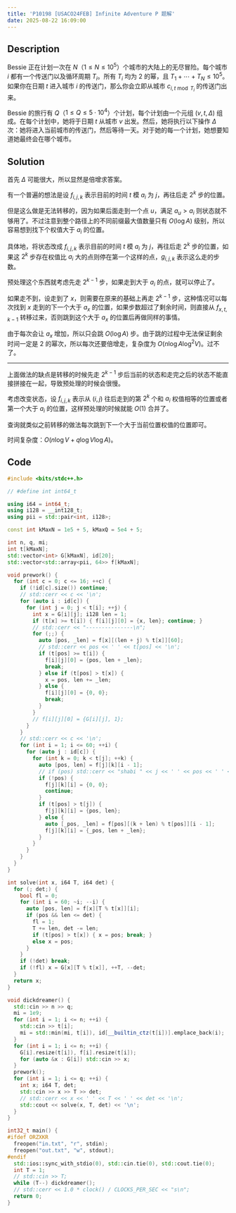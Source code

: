 ```yaml
---
title: 'P10198 [USACO24FEB] Infinite Adventure P 题解'
date: 2025-08-22 16:09:00
---
```


## Description

Bessie 正在计划一次在 $N$（$1\le N\le 10^5$）个城市的大陆上的无尽冒险。每个城市 $i$ 都有一个传送门以及循环周期 $T_i$。所有 $T_i$ 均为 $2$ 的幂，且 $T_1+\cdots+T_N\le 10^5$。如果你在日期 $t$ 进入城市 $i$ 的传送门，那么你会立即从城市 $c_{i,t\bmod T_i}$ 的传送门出来。

Bessie 的旅行有 $Q$（$1\le Q\le 5\cdot 10^4$）个计划，每个计划由一个元组 $(v,t,\Delta)$ 组成。在每个计划中，她将于日期 $t$ 从城市 $v$ 出发。然后，她将执行以下操作 $\Delta$ 次：她将进入当前城市的传送门，然后等待一天。对于她的每一个计划，她想要知道她最终会在哪个城市。

## Solution

首先 $\Delta$ 可能很大，所以显然是倍增求答案。

有一个普遍的想法是设 $f_{i,j,k}$ 表示目前的时间 $t$ 模 $a_i$ 为 $j$，再往后走 $2^k$ 步的位置。

但是这么做是无法转移的，因为如果后面走到一个点 $u$，满足 $a_u>a_i$ 则状态就不够用了。不过注意到整个路径上的不同前缀最大值数量只有 $O(\log A)$ 级别，所以容易想到找下个权值大于 $a_i$ 的位置。

具体地，将状态改成 $f_{i,j,k}$ 表示目前的时间 $t$ 模 $a_i$ 为 $j$，再往后走 $2^k$ 步的位置，如果这 $2^k$ 步存在权值比 $a_i$ 大的点则停在第一个这样的点，$g_{i,j,k}$ 表示这么走的步数。

预处理这个东西就考虑先走 $2^{k-1}$ 步，如果走到大于 $a_i$ 的点，就可以停止了。

如果走不到，设走到了 $x$，则需要在原来的基础上再走 $2^{k-1}$ 步，这种情况可以每次找到 $x$ 走到的下一个大于 $a_x$ 的位置，如果步数超过了剩余时间，则直接从 $f_{x,t,k-1}$ 转移过来，否则跳到这个大于 $a_x$ 的位置后再做同样的事情。

由于每次会让 $a_x$ 增加，所以只会跳 $O(\log A)$ 步。由于跳的过程中无法保证剩余时间一定是 $2$ 的幂次，所以每次还要倍增走，复杂度为 $O(n\log A\log^2 V)$。过不了。

---

上面做法的缺点是转移的时候先走 $2^{k-1}$ 步后当前的状态和走完之后的状态不能直接拼接在一起，导致预处理的时候会很慢。

考虑改变状态，设 $f_{i,j,k}$ 表示从 $(i,j)$ 往后走到的第 $2^k$ 个和 $a_i$ 权值相等的位置或者第一个大于 $a_i$ 的位置，这样预处理的时候就能 $O(1)$ 合并了。

查询就类似之前转移的做法每次跳到下一个大于当前位置权值的位置即可。

时间复杂度：$O(n\log V+q\log V\log A)$。

## Code

```cpp
#include <bits/stdc++.h>

// #define int int64_t

using i64 = int64_t;
using i128 = __int128_t;
using pii = std::pair<int, i128>;

const int kMaxN = 1e5 + 5, kMaxQ = 5e4 + 5;

int n, q, mi;
int t[kMaxN];
std::vector<int> G[kMaxN], id[20];
std::vector<std::array<pii, 64>> f[kMaxN];

void prework() {
  for (int c = 0; c <= 16; ++c) {
    if (!id[c].size()) continue;
    // std::cerr << c << '\n';
    for (auto i : id[c]) {
      for (int j = 0; j < t[i]; ++j) {
        int x = G[i][j]; i128 len = 1;
        if (t[x] >= t[i]) { f[i][j][0] = {x, len}; continue; }
        // std::cerr << "---------------\n";
        for (;;) {
          auto [pos, _len] = f[x][(len + j) % t[x]][60];
          // std::cerr << pos << ' ' << t[pos] << '\n';
          if (t[pos] >= t[i]) {
            f[i][j][0] = {pos, len + _len};
            break;
          } else if (t[pos] > t[x]) {
            x = pos, len += _len;
          } else {
            f[i][j][0] = {0, 0};
            break;
          }
        }
        // f[i][j][0] = {G[i][j], 1};
      }
    }
    // std::cerr << c << '\n';
    for (int i = 1; i <= 60; ++i) {
      for (auto j : id[c]) {
        for (int k = 0; k < t[j]; ++k) {
          auto [pos, len] = f[j][k][i - 1];
          // if (pos) std::cerr << "shabi " << j << ' ' << pos << ' ' << len << '\n';
          if (!pos) {
            f[j][k][i] = {0, 0};
            continue;
          }
          if (t[pos] > t[j]) {
            f[j][k][i] = {pos, len};
          } else {
            auto [_pos, _len] = f[pos][(k + len) % t[pos]][i - 1];
            f[j][k][i] = {_pos, len + _len};
          }
        }
      }
    }
  }
}

int solve(int x, i64 T, i64 det) {
  for (; det;) {
    bool fl = 0;
    for (int i = 60; ~i; --i) {
      auto [pos, len] = f[x][T % t[x]][i];
      if (pos && len <= det) {
        fl = 1;
        T += len, det -= len;
        if (t[pos] > t[x]) { x = pos; break; }
        else x = pos;
      }
    }
    if (!det) break;
    if (!fl) x = G[x][T % t[x]], ++T, --det;
  }
  return x;
}

void dickdreamer() {
  std::cin >> n >> q;
  mi = 1e9;
  for (int i = 1; i <= n; ++i) {
    std::cin >> t[i];
    mi = std::min(mi, t[i]), id[__builtin_ctz(t[i])].emplace_back(i);
  }
  for (int i = 1; i <= n; ++i) {
    G[i].resize(t[i]), f[i].resize(t[i]);
    for (auto &x : G[i]) std::cin >> x;
  }
  prework();
  for (int i = 1; i <= q; ++i) {
    int x; i64 T, det;
    std::cin >> x >> T >> det;
    // std::cerr << x << ' ' << T << ' ' << det << '\n';
    std::cout << solve(x, T, det) << '\n';
  }
}

int32_t main() {
#ifdef ORZXKR
  freopen("in.txt", "r", stdin);
  freopen("out.txt", "w", stdout);
#endif
  std::ios::sync_with_stdio(0), std::cin.tie(0), std::cout.tie(0);
  int T = 1;
  // std::cin >> T;
  while (T--) dickdreamer();
  // std::cerr << 1.0 * clock() / CLOCKS_PER_SEC << "s\n";
  return 0;
}
```